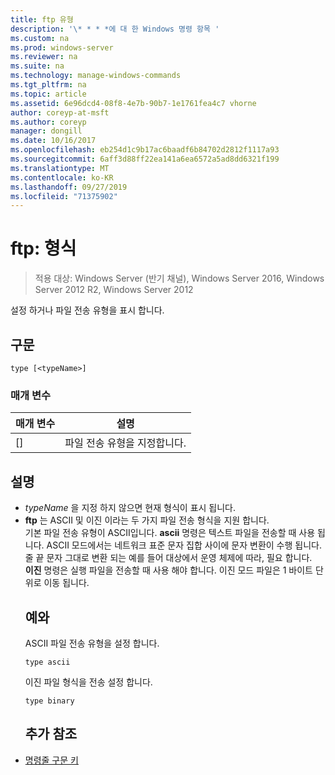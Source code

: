 ```yaml
---
title: ftp 유형
description: '\* * * *에 대 한 Windows 명령 항목 '
ms.custom: na
ms.prod: windows-server
ms.reviewer: na
ms.suite: na
ms.technology: manage-windows-commands
ms.tgt_pltfrm: na
ms.topic: article
ms.assetid: 6e96dcd4-08f8-4e7b-90b7-1e1761fea4c7 vhorne
author: coreyp-at-msft
ms.author: coreyp
manager: dongill
ms.date: 10/16/2017
ms.openlocfilehash: eb254d1c9b17ac6baadf6b84702d2812f1117a93
ms.sourcegitcommit: 6aff3d88ff22ea141a6ea6572a5ad8dd6321f199
ms.translationtype: MT
ms.contentlocale: ko-KR
ms.lasthandoff: 09/27/2019
ms.locfileid: "71375902"
---
```

# <a name="ftp-type"></a>ftp: 형식

>적용 대상: Windows Server (반기 채널), Windows Server 2016, Windows Server 2012 R2, Windows Server 2012

설정 하거나 파일 전송 유형을 표시 합니다.   
## <a name="syntax"></a>구문  
```  
type [<typeName>]  
```  
### <a name="parameters"></a>매개 변수  

|  매개 변수   |            설명            |
|--------------|-----------------------------------|
| [<typeName>] | 파일 전송 유형을 지정합니다. |

## <a name="remarks"></a>설명  
- *typeName* 을 지정 하지 않으면 현재 형식이 표시 됩니다.  
- **ftp** 는 ASCII 및 이진 이라는 두 가지 파일 전송 형식을 지원 합니다.  
  기본 파일 전송 유형이 ASCII입니다.  **ascii** 명령은 텍스트 파일을 전송할 때 사용 됩니다. ASCII 모드에서는 네트워크 표준 문자 집합 사이에 문자 변환이 수행 됩니다. 줄 끝 문자 그대로 변환 되는 예를 들어 대상에서 운영 체제에 따라, 필요 합니다.  
  **이진** 명령은 실행 파일을 전송할 때 사용 해야 합니다. 이진 모드 파일은 1 바이트 단위로 이동 됩니다.  
  ## <a name="BKMK_Examples"></a>예와  
  ASCII 파일 전송 유형을 설정 합니다.  
  ```  
  type ascii  
  ```  
  이진 파일 형식을 전송 설정 합니다.  
  ```  
  type binary  
  ```  
  ## <a name="additional-references"></a>추가 참조  
- [명령줄 구문 키](command-line-syntax-key.md)  
